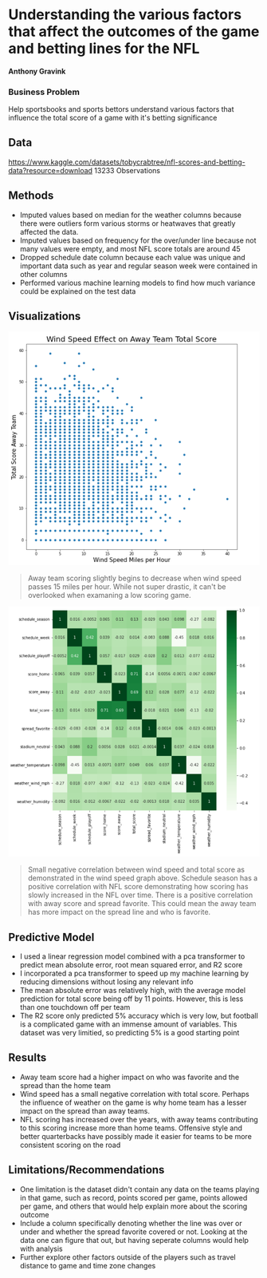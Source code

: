 # Understanding the various factors that affect the outcomes of the game and betting lines for the NFL
#### Anthony Gravink
### Business Problem
Help sportsbooks and sports bettors understand various factors that influence the total score of a game with it's betting significance
## Data
https://www.kaggle.com/datasets/tobycrabtree/nfl-scores-and-betting-data?resource=download
13233 Observations
## Methods
- Imputed values based on median for the weather columns because there were outliers form various storms or heatwaves that greatly affected the data.
- Imputed values based on frequency for the over/under line because not many values were empty, and most NFL score totals are around 45
- Dropped schedule date column because each value was unique and important data such as year and regular season week were contained in other columns
- Performed various machine learning models to find how much variance could be explained on the test data 
## Visualizations
![How Wind Speed Effects Scoring of Away Team](Wind_Speed_Score_Effect.png)
> Away team scoring slightly begins to decrease when wind speed passes 15 miles per hour. While not super drastic, it can't be overlooked when examaning a low scoring game.

![Factors and Their Respective Correlation on NFL Scores](Correlation_Chart_NFL.png)
>Small negative correlation between wind speed and total score as demonstrated in the wind speed graph above. Schedule season has a positive correlation with NFL score demonstrating how scoring has slowly increased in the NFL over time. There is a positive correlation with away score and spread favorite. This could mean the away team has more impact on the spread line and who is favorite.

## Predictive Model
  - I used a linear regression model combined with a pca transformer to predict mean absolute error, root mean squared error, and R2 score
  - I incorporated a pca transformer to speed up my machine learning by reducing dimensions without losing any relevant info
  - The mean absolute error was relatively high, with the average model prediction for total score being off by 11 points. However, this is less than one touchdown off per team
  - The R2 score only predicted 5% accuracy which is very low, but football is a complicated game with an immense amount of variables. This dataset was very limitied, so predicting 5% is a good starting point

## Results
- Away team score had a higher impact on who was favorite and the spread than the home team
- Wind speed has a small negative correlation with total score. Perhaps the influence of weather on the game is why home team has a lesser impact on the spread than away teams.
- NFL scoring has increased over the years, with away teams contributing to this scoring increase more than home teams. Offensive style and better quarterbacks have possibly made it easier for teams to be more consistent scoring on the road 
## Limitations/Recommendations
- One limitation is the dataset didn't contain any data on the teams playing in that game, such as record, points scored per game, points allowed per game, and others that would help explain more about the scoring outcome
- Include a column specifically denoting whether the line was over or under and whether the spread favorite covered or not. Looking at the data one can figure that out, but having seperate columns would help with analysis
- Further explore other factors outside of the players such as travel distance to game and time zone changes
